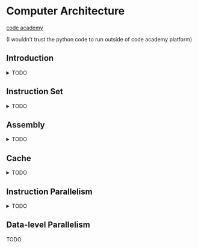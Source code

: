 <!--
ignore these words in spell check for this file
// cSpell:ignore nand elif shmat addiu mult mflo fifo_indicies
-->

# Computer Architecture

[code academy](https://www.codecademy.com/learn/computer-architecture)

(I wouldn't trust the python code to run outside of code academy platform)

## Introduction

<details>
<summary>
TODO
</summary>

### How computers work

- input
- processing
- memory
- output

primary and secondary memory.

### Binary numbering system

binary numbers are just numbers represented as binary base.
binary data is data in binary form, like machine code, boolean expressions, hardware states, networking and file storage.

binary data is basically power on (1) and power off (0), it's all about currents and states.\
eight bits are a _byte_.\
two bytes (18 bits) are a _word_.\
4 bits are a _nibble_.

storage uses bytes (kilobytes, megabytes), while networking uses bits(kilobit, megabit), so we need to be careful with the units.

binary numbers: using base 2 (rather than base 10 for decimal numbers)\
MSB: most significant bit.(the left most)\
LSM: least significant bit. (the right most)

when we count in binary, we use the power of 2, if we have n digits, the highest number we can represent is $2^{n}-1$.
odd numbers end with the lsb as 1 (on) and even number have the lsb as 0(off).

```python
answer1 = (2**13)-1
answer2a = 31
answer2b = 2**15-1
#0b101111
num = int('01110010011', 2)
answer3a = 0 #num msb
answer3b=1 #num lsb
```

converting from binary to decimal

```python
decimal_conversion1 = int('100110',2)
decimal_conversion2 = int('1111011110011',2)
print(decimal_conversion1,decimal_conversion2)
```

we can convert from decimal to binart by dividing by 2 and taking the reminder (module), the reminder is then put on the binary representation, until the number itself is zero.
example with 27

> - 27 % 2 = 1, 27 / 2 =13 0b1
> - 13 % 2 = 1, 13 / 2 = 6 0b11
> - 6 % 2 = 0, 6 / 2 = 3 0b011
> - 3 % 2 = 1, 3 / 2 = 1 0b1011
> - 1 % 2 = 1, 1 / 2 = 0 0b11011
>
> 27 in binary form is 0b11011

adding binary numbers together is all about carrying the 1 bits upwards

> 1+0=1\
> 1+1=10\
> 1+1+1=11

substracting binary numbers

> 0b11010 -0b11 = 0b10111

multiplication is taking each bit of the small number, binary and (&) it with each bit of the large number, and shift the result by the bit position, then add everything together (horrible explainnation).

division
doing long division

(can't figure this one out)

### Logic gates: Voltage and bits

- nand - not and
- and
- or
- xor
- not

truth tables

| NAND | a     | b     | output |
| ---- | ----- | ----- | ------ |
|      | true  | true  | false  |
|      | true  | false | true   |
|      | false | true  | true   |
|      | false | false | true   |

| NOT | a     | b   | output |
| --- | ----- | --- | ------ |
|     | true  |     | false  |
|     | false |     | true   |

| AND | a     | b     | output |
| --- | ----- | ----- | ------ |
|     | true  | true  | true   |
|     | true  | false | false  |
|     | false | true  | false  |
|     | false | false | false  |

| OR  | a     | b     | output |
| --- | ----- | ----- | ------ |
|     | true  | true  | true   |
|     | true  | false | true   |
|     | false | true  | true   |
|     | false | false | false  |

| XOR | a     | b     | output |
| --- | ----- | ----- | ------ |
|     | true  | true  | false  |
|     | true  | false | true   |
|     | false | true  | true   |
|     | false | false | false  |

we can pass the same value to a nand gate and it will act as not gate\

not(a) == nand(a,a)\
and(a,b) == not(nand(a,b))\
or(a,b) == nand(not(a),not(b))\
xor = and (nand(a,b),or(a,b))\

### Creating a Circuit Adder

ALU - arithemetic logic unit
the adder part, is two half adders, half adders take two input, and return a sum bit and a carry bit

| Half Adder | a   | b   | Output -> Sum bit | Output -> Carry bit |
| ---------- | --- | --- | ----------------- | ------------------- |
|            | 1   | 1   | 0                 | 1                   |
|            | 1   | 0   | 1                 | 0                   |
|            | 0   | 1   | 1                 | 0                   |
|            | 0   | 0   | 0                 | 0                   |

| Full Adder | a   | b   | Carry-in bit | Output -> Sum bit | Output-> Carry-out bit |
| ---------- | --- | --- | ------------ | ----------------- | ---------------------- |
|            | 1   | 1   | 1            | 1                 | 1                      |
|            | 1   | 1   | 0            | 0                 | 1                      |
|            | 1   | 0   | 1            | 0                 | 1                      |
|            | 1   | 0   | 0            | 1                 | 0                      |
|            | 0   | 1   | 1            | 0                 | 1                      |
|            | 0   | 1   | 0            | 1                 | 0                      |
|            | 0   | 0   | 1            | 1                 | 0                      |
|            | 0   | 0   | 0            | 0                 | 0                      |

trying to make an ALU

```python
from nand import NAND_gate
from not_gate import NOT_gate
from and_gate import AND_gate
from or_gate import OR_gate
from xor_gate import XOR_gate

def half_adder(a,b):
  s = XOR_gate(a,b)
  c = AND_gate(a,b)
  return (s,c)

print(half_adder(1,1),"half adder expected(0,1)")
print(half_adder(1,0),"half adder expected(1,0)")
print(half_adder(0,1),"half adder expected(1,0)")
print(half_adder(0,0),"half adder expected(0,0)")

def full_adder(a,b,c):
  x,y =half_adder(a,b)
  s,c2=half_adder(x,c)
  c_out= OR_gate(y,c2)
  return(s,c_out)

print(full_adder(1,1,1),"full adder expected(1,1)")
print(full_adder(1,1,0),"full adder expected(0,1)")
print(full_adder(1,0,1),"full adder expected(0,1)")
print(full_adder(1,0,0),"full adder expected(1,0)")
print(full_adder(0,1,1),"full adder expected(0,1)")
print(full_adder(0,1,0),"full adder expected(1,0)")
print(full_adder(0,0,1),"full adder expected(1,0)")
print(full_adder(0,0,0),"full adder expected(0,0)")

def ALU(a,b,c,opcode):
  if (opcode ==0):
    return half_adder(a,b)
  elif(opcode ==1):
    return full_adder(a,b,c)

print(ALU(0,0,1,0),"ALU expected(0,0)")
print(ALU(0,0,1,1),"ALU expected(1,0)")
print(ALU(1,1,1,0),"ALU expected(0,1)")
print(ALU(1,1,1,1),"ALU expected(1,1)")
```

</details>

## Instruction Set

<details>
<summary>
TODO
</summary>

### Intro

ISA - instruction set architecture, connects between the software and the hardware.\
CPU - central processing unit.\
CISC - complex instruction set. many instructions that do fairly complex actions load+action+store,etc..
RISC - reduced instruction set. less instructions, pipelined into one another, less power consumption

designs:

- X86(CISC)
- ARM(RISC)
- MIPS(modified RISC for embedded processors)

and something entirely different once quantum computers get going.

### Instruction Set architecture

the ISA is what connects the software and the hardware,

> - User programs
> - High level languages
> - Compiler
> - Assembly language
> - Instruction set architecture
> - Computer hardware

The cpu has three components:

- control unit (CU)
- Arithmetic and logic unit (ALU)
- Registers (immediate access store)

the control unit is the overseer of the cpu, monitoring input and output. the alu does all the processing, even chaning single pixels. the registers are used for storing data for immediate access. everthing is done via connections (wires, conducters, semi-conducters) that transmit energy as binary state (On for 1, Off for 0).

the control unit has an inner clock, which it uses to send a electronic signal to the other components to signall them to run at the same time.

the alu does the calculations both the arithmetic and the logical operations.

data for immediate access is stored in the registers, a cpu can have a different number of registers, with different sizes.

other than the cpu, the is also RAM (random access memory) and IO (input output) components. the ram is used for short term actions, it's volatile, so it loses all information when power is closed.

signals are transferred over 3 lanes called busses, a _bus_ is a job specific high-speed wire, usually grouped together in bundles to deliver data (in serial or parallel form).

- control bus, cpu --> ram, cpu --> IO componenets. (unidirectional). control busses carry control signals and clock signals.
- address bus, cpu --> ram, cpu --> IO componenets (unidirectional). address buses carry specific address data.
- data bus, cpu <--> ram, cpu <--> IO componenets. (bidirectional). data buses carry data, all sorts of data.

hard disk (hard drives) are long term storage, they are none-volatile and they retain their state even without power.

Machine instruction are specific, pre-determined packages of data that the hardware knows how to handle, RISC use machine code that is all the same length, while CISC instructions have varying lengths. this machine instructions are how we tell the computer what do to, if we send the wrong instruction (or something that doesn't exists), we get garbage.

#### OPCODE

the instruction length might be different for CISC and RISC, but they share some commonalities.\
the first few bits are the OPCode (operation code), which is the way of telling the processor what type of instruction is being received.

> opcode instructions
>
> | Name     | OPCODE | Formal Defintion                | Description                                                             |
> | -------- | ------ | ------------------------------- | ----------------------------------------------------------------------- |
> | ADD      | 000001 | rs_reg <- op_reg_1 + op_reg_2   | Loads two numbers from registers and saves result into another register |
> | SUBTRACT | 000010 |                                 |                                                                         |
> | MULTIPLY | 000011 |                                 |                                                                         |
> | DIVIDE   | 000100 |                                 |                                                                         |
> | LOAD     | 000101 | rs_reg <- mem\[op_reg_1_addr]   | Loads a number from a memory address location into a register           |
> | STORE    | 000110 | mem\[op_reg_1_addr] <- op_reg_2 | Copies data in a register to a memory address for long-term storage     |

after the OPCODE the remaining bits are usually called 'operands', they can be addresses, literal value or either pieces of data.

#### Instruction Formatting

we know that the first part of the instruction is the opcode. and the resets is the opeards, memory locations and addition functionality for the processor.

CISC code is long, because the goal was to reduce the total number of instructions that were fed to the hardware, even if each instruction took longer to process.\
RISC code is short and broken up,there are more tasks to complete, but each of them was shorter, this could then be used to pipe instructions in sequences to achieve the same results.

[MIPS](https://www.mips.com/products/architectures/mips32-2/) - micro pressor with interlocked pipeline stages uses a fixed 32 bit instruction length.

#### MIPS instructions

the mips isa is broken into three types of instructions:

- R-type (_register_) - for arithmetic and logical operations
- I-type (_immediate_) - for data transfer and operations with constants
- J-type (_jump_) - for flow control, like loops, branches

the mips isa also requires the cpu to hold 32 registers, each holding 32-bit data. data is stored either in one of those registers or is encoded on 16 bit data an _immediate_ (or constant) that doesn't need to take space in a register. mips is used in embedded systems, as low energy consumption is important for small systems.

R-type instructions are formatted as such:

- op (6 bits) - opcode
- rs (5 bits) - "first source register"
- rt (5 bits) - "second source register
- rd (5 bits) - "destination register"
- shmat (5 bits) - "bit shift amount"
- func (6 bits) - "extra bits for additional functions"

R-type are the most common type of instructions in MIPS. all R-types have opcode of 000000, so the processor look at the func part to determine which procss to execute. the register bits can range from 0 to 31 ((5^2)-1 = 31), which indicate which of the 32 registers are used. 'rt' and 'rs' are the operands, and 'rd' is the destination. the 'shmat' is the bit shift amount, the 'func' is the function to perform.

> "000000 00101 10010 00110 00000 100000"\
> op=0 rs=5 rt=18 rd=6 shmat=0 func=16 (add)\
> "take whats in registers 5 and 18, add together and store in register 6"

register zero is a protected register.

### Ultra Super Calculation Computer (project)

a project to do an ISA with five functionalities: add,substracy, multiply, divide, display history.\
also needed

> - Read and split up our incoming data
> - Store a binary number to a register
> - Access what is stored in the register
> - Allocate some registers for a 'history' of our calculations
> - Store/Load from the history when needed

see python code in file 'ultrasupercalculationcomputer'

</details>

## Assembly

<details>
<summary>
TODO
</summary>

The code we write in c, python, js or any other language is the source code, but this isn't what the machine can execute. the instructions to the cpu need to simplified, and that's the assembly language.

### Assembly language

Assembly language is directly translated instructions, it's human readable, but still the same.

most of the assembly language was abstracted away from most programming languages, it's hidden behind layers of high-level programming. however, it is still used in embedded programming, direct hardware testing and software optimizations.

embedded systems have low memory and storage, so assembly allows us to manually optimize and control each task separately to ensure that we don't overtax the hardware.

assembly languages vary by the ISA used, MIPS, X86 (CISC) and ARM(RISC) and by vendor.

#### Compilation

when we write source code, we need to eventually turn it into machine instructions, this is achieved by following the four stages of software:

1. preprocessing - removing comments, expanding macro, etc...
2. compiling - turning into assembly code
3. assembling - turning the assembly code into machine instructions.
4. linking - filling in the blanks, like locations, addresses and additional libraries.

#### Assembly code format

assembly are strongly related to the machine instructions (nearly identical):\
assembly begins with an opcode, but rather than six bits, it's one of the predefined words.

this assembly code multiplies the data in register 3 by that of the data in register 2.

```MIPS
MULT $3,$2
```

is the same as the machine code

```
00000000111001100000000000011000
000000  00111 00110 00000 00000 011000
op 0 rs 7 rt 6 rd 0 shmat 0 func 24
```

the $ symbol in MIPS means direct register addresses.as before we have opcode and operands.

#### Arithmetic Operations

most of the stuff the cpu does is arithmetics, but different arithmetic operations depend on how the numbers are stored at hardware, registers, cache and other types of storage have fixed binary lengths, so there needs to be somewhere to store 'overflow' from operations, we can have operations that act on two values from registers or one from register and one constant (and immediate).\
for example ADD takes three arguments, two register to take the value from and one to store it, ADDI (add immediate) takes one register of data, a register to store the result, and the immediate constant (the order is different!)

```mips
ADD $4,$5, $6
ADDI $4,$6, 7
```

other common arithmetics operations are SUB,SUBI, MULT,MULTII,DIV,DIVI.

#### Memory Access Operations

we can control where information is stored, we can store it in a register for immediate use or push it back into a different memory storage location. the commands are LW and SW: load word, store word. a "word" is a fixed size data, usually 32 bit.

load what's inside register 3 (indirect accesses) into register 1.\
add the constant 15 to what's inside register 1 and store the result inside register 1.\
store what inside register 1 into where register 3 points to ((indirect accesses)
XOR with self is basically resting the register back to zero

```mips
LW $1,($3)
ADDI $1,$1, 15
SW $1, ($3)
XOR $1,$1,$1
```

in assembly coding, there are no variables, and the programmer must keep track of everything.

#### Control Flow Operations

we get some branching and stuff for control, we can also jump directly to memory locations

- BEQ (branch on equal ==)
- BNE (branch on not equal != )
- BGTZ, BGEZ (branch on greater than zero, branch on greater or equal to zero >0, >= 0)
- BLTZ, BLEZ (branch on less than zero, branch on less or equal to zero <0, <= 0)
- J (jump to location)

#### Memory Addressing, Direct and Indirect

the parentheses in some of the code aren't just for show, they can mean direct and indirect reference. we can use the registers to store the address of other pieces of memory, and then read from that.
direct access takes the data in the register, indirect access (with parentheses) uses that value to read from a different memory locations

in our example, register 5 has the value `0b1101000111` (839 decimal), and somewhere we have memory with that adderess that contains `0b10001110001112` (4551 decimal).

```mips
ADD $5,$5,$6
```

now registers six has the result of adding 839 with 839.

however

```mips
LW $4,($5)
ADD $5,$4,$6
```

we first load the indirect value from the address in register 5 so now register 4 stores (4551 decimal), and then we add them together and store the result in register 6 (4551+839 =5390)

#### Translation between Assembly and Binary

there is nearly a one-to-one relation between assembly code and machine code.

trying to understand this code

```mips
  square:
     addiu $sp,$sp,8
     sw $fp,4($sp)
     move $fp,$sp
     sw $4,8($fp)
     lw $3,8($fp)
     lw $2,8($fp)
     nop
     mult $3,$2
     mflo $2
     move $sp,$fp
     lw $fp,4($sp)
     addiu $sp,$sp,8
     j $31
     nop
```

- ADDIU - add immediate unsigned word
- MOVE- move function pointer
- MFLO - move from lower register

my guess

1. add 8 to stack pointer
2. store what inside function into offset 4 from stack pointer
3. move fp to the stack pointer
4. load into register 3 the value which is offest 8 from stack pointer
5. load into register 2 the value which is offest 8 from stack pointer
6. do nothing
7. multiply register $3 and $2
8. move value into register 2
9. move stack pointer to function pointer
10. load into function pointer offset 4 from stack pointer
11. add 8 to stack pointer
12. jump to register 31 value
13. do nothing

(sure as hell Im not trying to write this myself)

| opcode | rt    | rs    | rd    | shmat | func   | assembly                 |
| ------ | ----- | ----- | ----- | ----- | ------ | ------------------------ |
| 001001 | 11101 | 11101 | 00000 | 00000 | 001000 | `addiu $sp,$sp,8 `       |
| 101011 | 11101 | 11110 | 00000 | 00000 | 000100 | `sw $fp,4($sp) `         |
| 010001 | 00000 | 00000 | 11101 | 11110 | 000110 | `move $fp,$sp`           |
| 101011 | 11110 | 00100 | 00000 | 00000 | 001000 | `sw $4,8($fp) `          |
| 100011 | 11110 | 00011 | 00000 | 00000 | 001000 | `lw $3,8($fp) `          |
| 100011 | 11110 | 00010 | 00000 | 00000 | 001000 | `lw $2,8($fp) `          |
| 000000 | 00000 | 00000 | 00000 | 00000 | 000000 | `nop `                   |
| 000000 | 00011 | 00010 | 00000 | 00000 | 011000 | `mult $3,$2 `            |
| 000000 | 00000 | 00000 | 00010 | 00000 | 010010 | `mflo $2 `               |
| 010001 | 00000 | 00000 | 11110 | 11101 | 000110 | `move $sp,$fp `          |
| 100011 | 11101 | 11110 | 00000 | 00000 | 000100 | `lw $fp,4($sp) `         |
| 001001 | 11101 | 11101 | 00000 | 00000 | 001000 | `add : addiu $sp,$sp,8 ` |
| 000010 | 00000 | 00000 | 00000 | 00000 | 011111 | `j $31 `                 |
| 000000 | 00000 | 00000 | 00000 | 00000 | 000000 | `nop `                   |

### Assembly language problem Set

some question with assembly that are ridiculous to think of

00000000000000000000000000101001 \* 00000000000000000000000111100111 == \
(41\*423) \
00000000000000000000000111100111 + \
00000000000000000000111100111000 + \
00000000000000000011110011100000 == \
################################ \
00000000000000000100110111111111 == \
19967

</details>

## Cache

<details>
<summary>
TODO
</summary>

### Introduction to Cache

Cache memory, minimizing the delay when accessing the memory.

DDR: Double Data Rate Synchronous Dynamic Random Access

#### Memory Hierarchy

performance speed (processing data) grew faster tha memory speed (accessing the data), so getting data became a bottle neck. the performance of memory operations decreases (get slower) the larger the memory is. the registers store only a few bytes each, and are very fast, while the hdd can store terrabytes of data, and is very slow. between them we have the _cache_ and the _RAM_.

```python
from isa import ISA
from memory import Memory, MainMemory

if __name__ == "__main__":
  cache_arch = ISA()
  # Write your code below
  cache_arch.set_memory(MainMemory())


  # Architecture runs the instructions
  cache_arch.read_instructions("ex2_instructions")

  # This outputs the memory data and code execution time
  exec_time = cache_arch.get_exec_time()
  if exec_time > 0:
    print(f"OUTPUT STRING: {cache_arch.output}")
    print(f"EXECUTION TIME: {exec_time:.2f} nanoseconds")
```

#### Cache Memory

The cache holds more memory than the processor (registers), and less memory than the main memory (RAM). the speed is also between them.
the cache is composed out of blocks, each blocks stores a copy of the memory from the main data, and is paired with a 'tag' which is the address of the data is the main memory, so the same address are used for both the cache and the main data.
together, each pair of tag and data are called 'entries'.

```python
from isa import ISA
from memory import Memory, MainMemory

class Cache(Memory):
  def __init__(self):
    # Write your code below
    super().__init__(name="Cache", access_time=0.5)
    self.data = [
      {"tag": None, "data": ""},
      {"tag": None, "data": ""},
      {"tag": None, "data": ""},
      {"tag": None, "data": ""}
    ]



  # Returns the cache total execution time
  def get_exec_time(self):
    return self.exec_time

if __name__ == "__main__":
  cache_arch = ISA()
  # Change the code below
  cache_arch.set_memory(Cache())

  # Architecture runs the instructions
  cache_arch.read_instructions("ex3_instructions")

  # This outputs the memory data and code execution time
  exec_time = cache_arch.get_exec_time()
  if exec_time > 0:
    print(f"OUTPUT STRING: {cache_arch.output}")
    print(f"EXECUTION TIME: {exec_time:.2f} seconds")
```

#### Cache Hit

when we request data from the cache, we check if it exists, if it does, it's called a 'Cache hit', this is good.

```python
from isa import ISA
from memory import Memory, MainMemory

class Cache(Memory):
  def __init__(self):
    super().__init__(name="Cache", access_time=0.5)

    self.data = [
      {"tag": 0, "data": "M"},
      {"tag": 1, "data": "i"},
      {"tag": 2, "data": "s"},
      {"tag": 3, "data": "p"},
    ]


  def read(self, address):
    super().read()
    data = None
    # Write your code below
    entry = self.get_entry(address)
    if entry is not None:
      data=entry["data"]
    return data

  # Returns entry on cache hit
  # Returns None on cache miss
  def get_entry(self, address):
    for entry in self.data:
      if entry["tag"] == address:
          print(f"HIT: ", end="")
          return entry

    print(f"MISS", end="")
    return None

  def get_exec_time(self):
    return self.exec_time

if __name__ == "__main__":
  cache_arch = ISA()
  cache_arch.set_memory(Cache())

  # Architecture runs the instructions
  cache_arch.read_instructions("ex4_instructions")

  # This outputs the memory data and code execution time
  exec_time = cache_arch.get_exec_time()
  if exec_time > 0:
    print(f"OUTPUT STRING: {cache_arch.output}")
    print(f"EXECUTION TIME: {exec_time:.2f} nanoseconds")
```

#### Cache Miss

when we request data that wasn't found in the cache, it's called a 'Cache miss', which means that we should access the main memory instead, the data is retrived from the main memory and stored in the cache, and is returned from there. we would ideally like as few cache misses as we can.

```python
from isa import ISA
from memory import Memory, MainMemory

class Cache(Memory):
  def __init__(self):
    super().__init__(name="Cache", access_time=0.5)
    self.main_memory = MainMemory()

    self.data = [
      {"tag": None, "data": ""},
      {"tag": None, "data": ""},
      {"tag": None, "data": ""},
      {"tag": None, "data": ""},
    ]

  def read(self, address):
    super().read()
    data = None
    entry = self.get_entry(address)
    if entry is not None:
      data = entry["data"]
    # Write your code below
    else:
      data = self.main_memory.read(address)
      self.add_entry(address,data)


    return data
  # Adds data to an empty entry
  def add_entry(self, address, data):
    for entry in self.data:
      if entry["tag"] == None:
        entry["tag"] = address
        entry["data"] = data
        return

  # Returns entry on cache hit
  # Returns None on cache miss
  def get_entry(self, address):
    for entry in self.data:
      if entry["tag"] == address:
          print(f"HIT: ", end="")
          return entry

    print(f"MISS", end="")
    return None

  def get_exec_time(self):
    exec_time = self.exec_time + self.main_memory.get_exec_time()
    return exec_time

if __name__ == "__main__":
  cache_arch = ISA()
  cache_arch.set_memory(Cache())

  # Architecture runs the instructions
  cache_arch.read_instructions("ex5_instructions")

  # This outputs the memory data and code execution time
  exec_time = cache_arch.get_exec_time()
  if exec_time > 0:
    print(f"OUTPUT STRING: {cache_arch.output}")
    print(f"EXECUTION TIME: {exec_time:.2f} nanoseconds")
```

#### Replament Policy

when we get a cache miss, we would want to add the entry to the cache, but what do we do when the cache is full? we need to decide which entries get overwritten. this is decided by the 'replacement policy' of the cache. this is part of the architecture design, simple policies can be:

- FIFO - first in, first out. keep an index of the last entry used, and rollover back to the start when finished.
- LRU - Least recently used. keep track of the entry which wasn't used the most time and replace it, the cost of calculating this might not be worth the benefits.
- Random Replacement. choose at random.

the goal is to increase the number of cache hits and limit cache misses.

```python
from isa import ISA
from memory import Memory, MainMemory
from random import randint

class Cache(Memory):
  def __init__(self):
    super().__init__(name="Cache", access_time=0.5)
    self.main_memory = MainMemory()
    self.fifo_index = 0

    self.data = [
      {"tag": None, "data": ""},
      {"tag": None, "data": ""},
      {"tag": None, "data": ""},
      {"tag": None, "data": ""},
    ]

  def read(self, address):
    super().read()
    data = None
    entry = self.get_entry(address)
    if entry is not None:
      data = entry["data"]
    else:
      data = self.main_memory.read(address)
      # Change the code below
      self.replace_entry(address, data)

    return data

  def replace_entry(self, address, data):
    # Change the code below
    index = self.fifo_policy()
    self.data[index] = {"tag": address, "data": data}

  def random_policy(self):
    return randint(0, len(self.data)-1)

  def fifo_policy(self):
    index = self.fifo_index
    self.fifo_index += 1
    if self.fifo_index == len(self.data):
      self.fifo_index = 0

    return index

  # Adds data in an empty entry
  def add_entry(self, address, data):
    for entry in self.data:
      if entry["tag"] == None:
        entry["tag"] = address
        entry["data"] = data
        return

  # Returns entry on cache hit
  # Returns None on cache miss
  def get_entry(self, address):
    for entry in self.data:
      if entry["tag"] == address:
          print(f"HIT: ", end="")
          return entry

    print(f"MISS", end="")
    return None

  def get_exec_time(self):
    exec_time = self.exec_time + self.main_memory.get_exec_time()
    return exec_time

if __name__ == "__main__":
  cache_arch = ISA()
  cache_arch.set_memory(Cache())

  # Architecture runs the instructions
  cache_arch.read_instructions("ex6_instructions")

  # This outputs the memory data and code execution time
  exec_time = cache_arch.get_exec_time()
  if exec_time > 0:
    print(f"OUTPUT STRING: {cache_arch.output}")
    print(f"EXECUTION TIME: {exec_time:.2f} nanoseconds")
```

#### Associativity

what id data from the main memory is placed in a specific location inside the cache?

- Fully Associative. any location on the main memory can go anywhere.
- Direct Mapped. a main memory location can only appear in a specific location, this overrides the replacement policy.
- N-Way Set Associative. ~~a main memory location is limited to a specific set of blocks in which it can appear. the 'n' determins how many possible locations are there. a 2 way set associative mapping means that a single main memory address can only appear in one of two locations in the cache, if it's not in one of those two, then it's a cache miss. replacement policy is required, but can only replace the data in those places.~~

~~if we have a cache with 32 locations, then Fully Associative can be described as 1-Way set associative, Direct-Mapped is 32-way set associative.~~

```python
from isa import ISA
from memory import Memory, MainMemory
from random import randint

class Cache(Memory):
  def __init__(self):
    super().__init__(name="Cache", access_time=0.5)
    self.main_memory = MainMemory()
    # Change the value below
    self.sets = 4 # Set to 1, 2 or 4
    self.fifo_indices = [0, None, None, None]

    # Sets self.fifo_indicies based on
    # the number of sets in the cache
    if self.sets == 2:
      self.fifo_indices = [0, 2, None, None]
    elif self.sets == 4:
      self.fifo_indices = [0, 1, 2, 3]

    self.data = [
      {"tag": None, "data": ""},
      {"tag": None, "data": ""},
      {"tag": None, "data": ""},
      {"tag": None, "data": ""},
    ]

  def read(self, address):
    super().read()
    data = None
    entry = self.get_entry(address)
    if entry is not None:
      data = entry["data"]
    else:
      data = self.main_memory.read(address)
      self.replace_entry(address, data)

    return data

  def replace_entry(self, address, data):
    index = 0
    # Write your code below
    set_number = address % self.sets
    index = self.fifo_policy(set_number)


    self.data[index] = {"tag": address, "data": data}

  def random_policy(self, set_number):
    if self.sets == 1:
      return randint(0, len(self.data)-1)
    elif self.sets == 2:
      return randint(set_number*2, set_number*2+1)

    return set_number

  def fifo_policy(self, set_number):
    index = self.fifo_indices[set_number]
    self.fifo_indices[set_number] += 1
    if self.fifo_indices[set_number] == len(self.data)/self.sets+(set_number*int(len(self.data)/self.sets)):
      self.fifo_indices[set_number] = set_number*int(len(self.data)/self.sets)

    return index

  # Returns entry on cache hit
  # Returns None on cache miss
  def get_entry(self, address):
    for entry in self.data:
      if entry["tag"] == address:
          print(f"HIT: ", end="")
          return entry

    print(f"MISS", end="")
    return None

  def get_exec_time(self):
    exec_time = self.exec_time + self.main_memory.get_exec_time()
    return exec_time

if __name__ == "__main__":
  cache_arch = ISA()
  cache_arch.set_memory(Cache())

  # Architecture runs the instructions
  cache_arch.read_instructions("ex7_instructions")

  # This outputs the memory data and code execution time
  exec_time = cache_arch.get_exec_time()
  if exec_time > 0:
    print(f"OUTPUT STRING: {cache_arch.output}")
    print(f"EXECUTION TIME: {exec_time:.2f} nanoseconds")
```

#### Writing Policy

eventually, we would want to write the data in the cache to the memory (so we could retrive it, or even write to the long term memory).

the decsion when to send data from the cache to the main memory is handled by the 'Write Policy'.

- Write-through. when data is written to the cache, it's also written to the main memory, easy to implement, but costly, as we require the slow process of writing to the main memory each time we change the cache memory.
- Write-back. the data is written to the main memory only when the entry is overwritten. so right before we lose the data in the cache, it's stored in the main memory.

```python
from isa import ISA
from memory import Memory, MainMemory
from random import randint

class Cache(Memory):
  def __init__(self):
    super().__init__(name="Cache", access_time=0.5)
    self.main_memory = MainMemory()
    self.fifo_indices = [0, 0, 0, 0]
    self.sets = 1 # Set to 1, 2 or 4
    self.fifo_indices = [0, None, None, None]

    if self.sets == 2:
      self.fifo_indices = [0, 2, None, None]
    elif self.sets == 4:
      self.fifo_indices = [0, 1, 2, 3]

    self.data = [
      {"tag": None, "data": ""},
      {"tag": None, "data": ""},
      {"tag": None, "data": ""},
      {"tag": None, "data": ""},
    ]

  def write(self, address, data):
    super().write()
    entry = self.get_entry(address)
    # Write your code below
    if entry is not None:
      entry["data"]=data
    else:
      self.replace_entry(address,data)
    self.main_memory.write(address,data)


  def read(self, address):
    super().read()
    data = None
    entry = self.get_entry(address)
    if entry is not None:
      data = entry["data"]
    else:
      data = self.main_memory.read(address)
      self.replace_entry(address, data)

    return data

  def replace_entry(self, address, data):
    index = 0
    set_number = address % self.sets
    index = self.fifo_policy(set_number)
    self.data[index] = {"tag": address, "data": data}

  def random_policy(self, set_number):
    if self.sets == 1:
      return randint(0, len(self.data)-1)
    elif self.sets == 2:
      return randint(set_number*2, set_number*2+1)

    return set_number

  def fifo_policy(self, set_number):
    index = self.fifo_indices[set_number]
    self.fifo_indices[set_number] += 1
    if self.fifo_indices[set_number] == len(self.data)/self.sets+(set_number*int(len(self.data)/self.sets)):
      self.fifo_indices[set_number] = set_number*int(len(self.data)/self.sets)

    return self.fifo_indices[set_number]

  # Returns entry on cache hit
  # Returns None on cache miss
  def get_entry(self, address):
    for entry in self.data:
      if entry["tag"] == address and entry["data"] is not "":
          print(f"HIT: ", end="")
          return entry

    print(f"MISS", end="")
    return None

  def get_exec_time(self):
    exec_time = self.exec_time + self.main_memory.get_exec_time()
    return exec_time

if __name__ == "__main__":
  cache_arch = ISA()
  cache_arch.set_memory(Cache())

  # Architecture runs the instructions
  cache_arch.read_instructions("ex8_instructions")

  # This outputs the memory data and code execution time
  exec_time = cache_arch.get_exec_time()
  if exec_time > 0:
    print(f"OUTPUT STRING: {cache_arch.output}")
    print(f"EXECUTION TIME: {exec_time:.2f} nanoseconds")
```

### Cache Problem Set

#### Problem 1-A

four blocks cache, main memory of 16, reading the following data (address)
\[8,3,4,12,10,7,3,2,6,3,1,7,8,6], fifo replacement policy

1. how many cache misses?
2. how many cache hits?
3. what is the final state of the cache?

- 8 Miss \[8]
- 3 Miss \[8,3]
- 4 Miss \[8,3,4]
- 12 Miss \[8,3,4,12]
- 10 Miss \[**10**,3,4,12]
- 7 Miss \[10,**7**,4,12]
- 3 Miss \[10,7,**3**,12]
- 2 Miss \[10,7,3,**2**]
- 6 Miss \[**6**,7,3,2]
- 3 Hit \[6,7,3,2]
- 1 Miss \[6,**1**,3,2]
- 7 Miss \[6,1,**7**,2]
- 8 Miss \[6,1,7,**8**]
- 6 Hit \[6,1,7,8]

#### Problem 1-B

four blocks cache, main memory of 16, reading the following data (address)
\[8,3,4,12,10,7,3,2,6,3,1,7,8,6], fifo replacement policy, now with 2 set associativity, which alternates each time,

1. how many cache misses?
2. how many cache hits?
3. what is the final state of the cache?

(replace the sets, even on the left, odd on the right)

- 8 Miss \[, ,~ , ]
- 3 Miss \[3, ,~ 8,]
- 4 Miss \[3, ,~8,4]
- 12 Miss \[3, ,~**12**,4]
- 10 Miss \[3, ,~12,**10**]
- 7 Miss\[3,7~12,**10**]
- 3 Hit\[3,7 ~12,**10** ]
- 2 Miss\[3,7 ~**2**,10 ]
- 6 Miss \[3,7 ~2,**6** ]
- 3 Hit\[ 3,7~2,**6** ]
- 1 Miss\[**1**,7 ~2,**6** ]
- 7 Hit \[**1**,7 ~ 2,**6**]
- 8 Miss\[**1**,7 ~ **8**,6 ]
- 6 Hit\[**1**,7 ~ **8**,6]

#### Problem 1-C

four blocks cache, main memory of 16, reading the following data (address)
\[8,3,4,12,10,7,3,2,6,3,1,7,8,6], fifo replacement policy, direct mapped, which is like 4 way set associative (???)

1. how many cache misses?
2. how many cache hits?
3. what is the final state of the cache?

- 8 -> 0 miss
- 3 -> 3 miss
- 4 -> 0 miss
- 12 -> 0 miss
- 10 -> 2 miss
- 7 -> 3 miss
- 3 -> 3 miss
- 2 -> 2 miss
- 6 -> 2 miss
- 3 -> 3 hit
- 1 -> 1 hit
- 7 -> 3 miss
- 8 -> 0 miss
- 6 -> 2 hit

3 hits, 11 misses, \[8,1,6,7]

#### Problem 2-A

four blocks cache, fully associate, FIFO replacement policy, access to cache cost 0.5 ns and access to main memory is 30 ns. data is \[1,4,6,2,1,4,7,4,1,4,7,0].
write policy is write-through,

1. what is the total access time of cache writes
2. what is the total access time of the main memory writes
3. what is the total access time of both cache and main memory writes.

- 1 \[1,,,] 0.5
- 4 \[1,4,,] 0.5
- 6 \[1,4,6,] 0.5
- 2 \[1,4,6,2] 0.5
- 1 \[1,4,6,2] 0.5
- 4 \[1,4,6,2] 0.5
- 7 \[**7**,4,6,2] 0.5, 30
- 4 \[**7**,4,6,2] 0.5
- 1 \[7,**1**,6,2] 0.5, 30
- 4 \[7,1,**4**,2] 0.5, 30
- 7 \[7,1,**4**,6] 0.5
- 0 \[7,1,4,**0**] 0.5, 30

#### Problem 2-B

four blocks cache, fully associate, FIFO replacement policy, access to cache cost 0.5 ns and access to main memory is 30 ns. data is \[1,4,6,2,1,4,7,4,1,4,7,0].
write policy is write-back,

1. what is the total access time of cache writes
2. what is the total access time of the main memory writes
3. what is the total access time of both cache and main memory writes.

12 writes, each to the cache (0.5\*12 = 6) and the main memory (30\*12=360), total is 366.

</details>

## Instruction Parallelism

<details>
<summary>
TODO
</summary>

### The Instruction Cycle

a set of operations the cpu must to to execute a single instruction.also called the fetch-excute cycle. depending on the cpu, but usually consists of

- fetch
- decode
- execute
- memory access
- registry write-back

#### Fetching

using the **program counter register** (PC) and the **instruction register** (IR), the PC stores the memory address of the next instruction to run, when the fetch cycle starts, this value is copied into the IR for decoding.

#### Decoding

now the Control Unit decodes (deciphers) what the instruction in the IR is and what should it send to to which components, such as as the ALU or other hardware. a single instruction is turned into a series of control signals.

#### Executing

now the control signlas are sent to the correct part of the ALU for processing.

#### Memory Access

Sometimes we need to retrive data in order to perform an instruction, if we used immediate, then there's no need, but when we get data from registers, we do need to perform memory access (even go to the cache).

#### Registry Write Back

if our instruction requires to store the data in memory (not for use in immediate calculations), we need to perform a write to the registers.

#### Deli Example

the example they give is buying something in a deli.

- an instruction is a note with our order
- fetching is when someone looks at our order
- decoding is when he understands what we wanted
- executing is when the deli works on our order
- memory access is when the deli needs to open up a new jar of mustard for our order
- write back is when the deli writes our name as a favorite guest or something.

### Instruction Pipelining

rather then perform a single instructions at a time, the cpu can actually process multiple instructions at the same time. this is done by the hardware, pipelinning is the connecting tissue between hardware and software.

#### Linear Instructions

example of a laundrymat taking orders.

if we have to wait for each stage of the fetch-excute cycle to complete,we might have dead time waiting, once we decoded the instructions, there no reason to keep it in the IR register, so maybe we can start fetching the next instruction?

#### Pipelinning

in a none-digital world, like our laundrymat, we don't have to wait for all the clothes to be folded from one order before we start the next order (putting the clothes in the washing machine), the same is true for instructions. ideally, we would want to process them in parallel.

The cost of this pipelining is on the hardware, this means more operations, some the cpu is running more (and is hotter) and more complex (more expansive).

### Hazards of Instruction Pipelining

Pipelining is useful, but can also have problems. we might skip processing instructions in a cycle, we might have a 'pipeline flush' that causes us to lose all of the instructions currently in the pipeline.

#### Strutural hazards

limitations of the hardware itself, like when we need to access the RAM rather than the cache, which brings the speed down. the ALU can do only one instruction at a time, and some instructions are more demanding (division), so this too can create hazards on the pipeline.

#### Data hazards

a data hazard occurs when an instruction is dependent on another instruction still in the pipeline. if we have to finish the previous instruction before we can start the current one.

#### Control hazards

control hazards happen at branches (if,loops, virtual tables). if we don't know which operation will be next, we can't start processing it, the cpu takes a guess, but is sometimes wrong, and it has to do a pipeline flush and start again with the right instruction.

#### Reducing Hazards in Pipline

there is no one perfect way to remove all risks, we can try to find and limit them.

for data hazards, we can reduce memory read/write back chaining results from one instruction to another. we can reorder the instructions to reduce the risk of direct dependency, this is done by the processor.\
a last method is for the processor to create 'bubble', opeartions that take time to buffer between instructions that are dependent on one another.

for control hazards, processors can stall (wait until they know which instruction to run), or they can try predict which branch to take. for loops, they can simply unroll the loop into sequential commands, which are faster.

structural hazards can be mitigated by the design of the processor, like getting a better cache strategy.

### Superscaler Architecture

a strategy to run parallel process by having several execution context units.

#### What is a Superscaler

a design that tries to make things more parallel by sending instructions to different execution units at the same time, each execution unit (such as the ALU) is inside a single cpu, so if we come across instructions that can be run in parallel, we can direct them to a specific unit. we can also have units dedicated for some tasks (intger ALU and floating point ALU). in modern computer, other than very low level embedded devices, we use superscaler CPUs.

#### How it is different from pipelining

pipelining parallels instructions by separating the stages of the fetch-execute cycle, superscaler has multiple instructions in the same stage of the cycle, running inside different (specialized) execution units.
they can be used together.

#### How is it different from multicore processor

multi core processors are at a higher level the superscaler, a multicore system can have several cores, each running a cpu with pipelining and superscalering.

#### Hazards that come with Superscaler

nothing is free, we can get a poor assignment of instructions to execution units, which would be sub-optimal, we can get registry conflicts as well. for control hazards, we can sometimes process both branches and discard the unused results, trading heat for speed. superscaling makes data hazards more dangerous and complex, we have to be sure that the order is maintained. which might mean that we can't use a free execution context because we must wait for an instruction to be finished.

#### limitations

sometimes, the cost of trying to predict hazards and problems is more than giving up and doing the simple thing, the cost of checking dependencies and unrolling loops might be more than taking the hit and running instructions in sequence

</details>

## Data-level Parallelism

<!-- <details> -->
<summary>
TODO
</summary>

</details>
